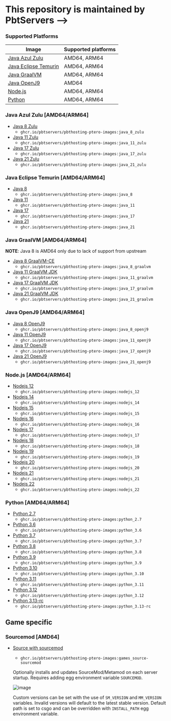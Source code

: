 # This repository is maintained by PbtServers -->

### Supported Platforms

| Image                                                                                                  | Supported platforms |
| ------------------------------------------------------------------------------------------------------ | ------------------- |
| [Java Azul Zulu](https://github.com/pbtservers/pbthosting-ptero-images#java-azul-zulu-amd64arm64)             | AMD64, ARM64        |
| [Java Eclipse Temurin](https://github.com/pbtservers/pbthosting-ptero-images#java-eclipse-temurin-amd64arm64) | AMD64, ARM64        |
| [Java GraalVM](https://github.com/pbtservers/pbthosting-ptero-images#java-graalvm-amd64arm64)                 | AMD64, ARM64        |
| [Java OpenJ9](https://github.com/pbtservers/pbthosting-ptero-images#java-openj9-amd64)                        | AMD64               |
| [Node.js](https://github.com/pbtservers/pbthosting-ptero-images#nodejs-amd64arm64)                            | AMD64, ARM64        |
| [Python](https://github.com/pbtservers/pbthosting-ptero-images#python-amd64arm64)                             | AMD64, ARM64        |

### Java Azul Zulu [AMD64/ARM64]

- [Java 8 Zulu](https://github.com/pbtservers/pbthosting-ptero-images/tree/main/java-zulu/8)
  - `ghcr.io/pbtservers/pbthosting-ptero-images:java_8_zulu`
- [Java 11 Zulu](https://github.com/pbtservers/pbthosting-ptero-images/tree/main/java-zulu/11)
  - `ghcr.io/pbtservers/pbthosting-ptero-images:java_11_zulu`
- [Java 17 Zulu](https://github.com/pbtservers/pbthosting-ptero-images/tree/main/java-zulu/17)
  - `ghcr.io/pbtservers/pbthosting-ptero-images:java_17_zulu`
- [Java 21 Zulu](https://github.com/pbtservers/pbthosting-ptero-images/tree/main/java-zulu/21)
  - `ghcr.io/pbtservers/pbthosting-ptero-images:java_21_zulu`

### Java Eclipse Temurin [AMD64/ARM64]

- [Java 8](https://github.com/pbtservers/pbthosting-ptero-images/tree/main/java/8)
  - `ghcr.io/pbtservers/pbthosting-ptero-images:java_8`
- [Java 11](https://github.com/pbtservers/pbthosting-ptero-images/tree/main/java/11)
  - `ghcr.io/pbtservers/pbthosting-ptero-images:java_11`
- [Java 17](https://github.com/pbtservers/pbthosting-ptero-images/tree/main/java/17)
  - `ghcr.io/pbtservers/pbthosting-ptero-images:java_17`
- [Java 21](https://github.com/pbtservers/pbthosting-ptero-images/tree/main/java/21)
  - `ghcr.io/pbtservers/pbthosting-ptero-images:java_21`

### Java GraalVM [AMD64/ARM64]

**NOTE**: Java 8 is AMD64 only due to lack of support from upstream

- [Java 8 GraalVM-CE](https://github.com/pbtservers/pbthosting-ptero-images/tree/main/java-graalvm/8)
  - `ghcr.io/pbtservers/pbthosting-ptero-images:java_8_graalvm`
- [Java 11 GraalVM JDK](https://github.com/pbtservers/pbthosting-ptero-images/tree/main/java-graalvm/11)
  - `ghcr.io/pbtservers/pbthosting-ptero-images:java_11_graalvm`
- [Java 17 GraalVM JDK](https://github.com/pbtservers/pbthosting-ptero-images/tree/main/java-graalvm/17)
  - `ghcr.io/pbtservers/pbthosting-ptero-images:java_17_graalvm`
- [Java 21 GraalVM JDK](https://github.com/pbtservers/pbthosting-ptero-images/tree/main/java-graalvm/21)
  - `ghcr.io/pbtservers/pbthosting-ptero-images:java_21_graalvm`

### Java OpenJ9 [AMD64/ARM64]

- [Java 8 OpenJ9](https://github.com/pbtservers/pbthosting-ptero-images/tree/main/java-openj9/8)
  - `ghcr.io/pbtservers/pbthosting-ptero-images:java_8_openj9`
- [Java 11 OpenJ9](https://github.com/pbtservers/pbthosting-ptero-images/tree/main/java-openj9/11)
  - `ghcr.io/pbtservers/pbthosting-ptero-images:java_11_openj9`
- [Java 17 OpenJ9](https://github.com/pbtservers/pbthosting-ptero-images/tree/main/java-openj9/17)
  - `ghcr.io/pbtservers/pbthosting-ptero-images:java_17_openj9`
- [Java 21 OpenJ9](https://github.com/pbtservers/pbthosting-ptero-images/tree/main/java-openj9/21)
  - `ghcr.io/pbtservers/pbthosting-ptero-images:java_21_openj9`

### Node.js [AMD64/ARM64]

- [Nodejs 12](https://github.com/pbtservers/pbthosting-ptero-images/tree/main/nodejs/12)
  - `ghcr.io/pbtservers/pbthosting-ptero-images:nodejs_12`
- [Nodejs 14](https://github.com/pbtservers/pbthosting-ptero-images/tree/main/nodejs/14)
  - `ghcr.io/pbtservers/pbthosting-ptero-images:nodejs_14`
- [Nodejs 15](https://github.com/pbtservers/pbthosting-ptero-images/tree/main/nodejs/15)
  - `ghcr.io/pbtservers/pbthosting-ptero-images:nodejs_15`
- [Nodejs 16](https://github.com/pbtservers/pbthosting-ptero-images/tree/main/nodejs/16)
  - `ghcr.io/pbtservers/pbthosting-ptero-images:nodejs_16`
- [Nodejs 17](https://github.com/pbtservers/pbthosting-ptero-images/tree/main/nodejs/17)
  - `ghcr.io/pbtservers/pbthosting-ptero-images:nodejs_17`
- [Nodejs 18](https://github.com/pbtservers/pbthosting-ptero-images/tree/main/nodejs/18)
  - `ghcr.io/pbtservers/pbthosting-ptero-images:nodejs_18`
- [Nodejs 19](https://github.com/pbtservers/pbthosting-ptero-images/tree/main/nodejs/19)
  - `ghcr.io/pbtservers/pbthosting-ptero-images:nodejs_19`
- [Nodejs 20](https://github.com/pbtservers/pbthosting-ptero-images/tree/main/nodejs/20)
  - `ghcr.io/pbtservers/pbthosting-ptero-images:nodejs_20`
- [Nodejs 21](https://github.com/pbtservers/pbthosting-ptero-images/tree/main/nodejs/21)
  - `ghcr.io/pbtservers/pbthosting-ptero-images:nodejs_21`
- [Nodejs 22](https://github.com/pbtservers/pbthosting-ptero-images/tree/main/nodejs/22)
  - `ghcr.io/pbtservers/pbthosting-ptero-images:nodejs_22`

### Python [AMD64/ARM64]

- [Python 2.7](https://github.com/pbtservers/pbthosting-ptero-images/tree/main/python/2.7)
  - `ghcr.io/pbtservers/pbthosting-ptero-images:python_2.7`
- [Python 3.6](https://github.com/pbtservers/pbthosting-ptero-images/tree/main/python/3.6)
  - `ghcr.io/pbtservers/pbthosting-ptero-images:python_3.6`
- [Python 3.7](https://github.com/pbtservers/pbthosting-ptero-images/tree/main/python/3.7)
  - `ghcr.io/pbtservers/pbthosting-ptero-images:python_3.7`
- [Python 3.8](https://github.com/pbtservers/pbthosting-ptero-images/tree/main/python/3.8)
  - `ghcr.io/pbtservers/pbthosting-ptero-images:python_3.8`
- [Python 3.9](https://github.com/pbtservers/pbthosting-ptero-images/tree/main/python/3.9)
  - `ghcr.io/pbtservers/pbthosting-ptero-images:python_3.9`
- [Python 3.10](https://github.com/pbtservers/pbthosting-ptero-images/tree/main/python/3.10)
  - `ghcr.io/pbtservers/pbthosting-ptero-images:python_3.10`
- [Python 3.11](https://github.com/pbtservers/pbthosting-ptero-images/tree/main/python/3.11)
  - `ghcr.io/pbtservers/pbthosting-ptero-images:python_3.11`
- [Python 3.12](https://github.com/pbtservers/pbthosting-ptero-images/tree/main/python/3.12)
  - `ghcr.io/pbtservers/pbthosting-ptero-images:python_3.12`
- [Python 3.13-rc](https://github.com/pbtservers/pbthosting-ptero-images/tree/main/python/3.13-rc)
  - `ghcr.io/pbtservers/pbthosting-ptero-images:python_3.13-rc`

## Game specific

### Sourcemod [AMD64]

- [Source with sourcemod](https://github.com/pbtservers/pbthosting-ptero-images/tree/main/games/source-sourcemod)
  - `ghcr.io/pbtservers/pbthosting-ptero-images:games_source-sourcemod`

  Optionally installs and updates SourceMod/Metamod on each server startup. Requires adding egg environment variable `SOURCEMOD`.

  ![image](https://user-images.githubusercontent.com/10975908/159126935-2e3f2883-3b89-4395-b28d-ab23dad0e5f8.png)

  Custom versions can be set with the use of `SM_VERSION` and `MM_VERSION` variables. Invalid versions will default to the latest stable version. Default path is set to csgo and can be overridden with `INSTALL_PATH` egg environment variable.
